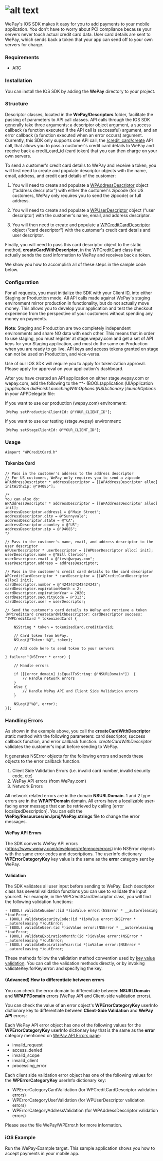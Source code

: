 ![alt text](https://static.wepay.com/img/logos/wepay.png "WePay")
===========================================================
WePay's IOS SDK makes it easy for you to add payments to your mobile application. You don't have to worry about PCI compliance because your servers never touch actual credit card data. User card details are sent to WePay, which sends back a token that your app can send off to your own servers for charge. 

### Requirements
- ARC

### Installation
You can install the IOS SDK by adding the **WePay** directory to your project. 

### Structure

Descriptor classes, located in the **WePay/Descriptors** folder, facilitate the passing of parameters to API call classes. API calls through the IOS SDK generally take three arguments: a descriptor object argument, a success callback (a function executed if the API call is successful) argument, and an error callback (a function executed when an error occurs) argument. Currently, this SDK only supports one API call, the [/credit_card/create](https://www.wepay.com/developer/reference/credit_card#create "Credit Card Create API call") API call, that allows you to pass a customer's credit card details to WePay and receive back a credit_card_id (card token) that you can then charge on your own servers.

To send a customer's credit card details to WePay and receive a token, you will first need to create and populate descriptor objects with the name, email, address, and credit card details of the customer:

1) You will need to create and populate a [WPAddressDescriptor](https://github.com/wepay/wepay-ios/blob/master/WePay/Descriptors/WPAddressDescriptor.m "WPAddressDescriptor") object (“address descriptor”) with either the customer's zipcode (for US customers, WePay only requires you to send the zipcode) or full address. 

2) You will need to create and populate a [WPUserDescriptor](https://github.com/wepay/wepay-ios/blob/master/WePay/Descriptors/WPUserDescriptor.m "WPUserDescriptor") object (“user descriptor) with the customer's name, email, and address descriptor. 

3) You will then need to create and populate a [WPCreditCardDescriptor](https://github.com/wepay/wepay-ios/blob/master/WePay/Descriptors/WPCreditCardDescriptor.m "WPCreditCardDescriptor") object (“card descriptor”) with the customer's credit card details and user descriptor. 

Finally, you will need to pass this card descriptor object to the static method, **createCardWithDescriptor**, in the WPCreditCard class that actually sends the card information to WePay and receives back a token. 

We show you how to accomplish all of these steps in the sample code below.


### Configuration

For all requests, you must initialize the SDK with your Client ID, into either Staging or Production mode. All API calls made against WePay's staging environment mirror production in functionality, but do not actually move money. This allows you to develop your application and test the checkout experience from the perspective of your customers without spending any money on payments. 

**Note:** Staging and Production are two completely independent environments and share NO data with each other. This means that in order to use staging, you must register at stage.wepay.com and get a set of API keys for your Staging application, and must do the same on Production when you are ready to go live. API keys and access tokens granted on stage can not be used on Production, and vice-versa.

Use of our IOS SDK will require you to apply for tokenization approval. Please apply for approval on your application's dashboard.

After you have created an API application on either stage.wepay.com or wepay.com, add the following to the **- (BOOL)application:(UIApplication *)application didFinishLaunchingWithOptions:(NSDictionary *)launchOptions** in your APPDelegate file:

If you want to use our production (wepay.com) environment:

	[WePay setProductionClientId: @"YOUR_CLIENT_ID"];

If you want to use our testing (stage.wepay) environment:

	[WePay setStageClientId: @"YOUR_CLIENT_ID"]; 


### Usage

	#import "WPCreditCard.h"


#### Tokenize Card

	// Pass in the customer's address to the address descriptor
	// For US customers, WePay only requires you to send a zipcode
	WPAddressDescriptor * addressDescriptor = [[WPAddressDescriptor alloc] initWithZip: @"94085"];

	/* 
	You can also do:
	WPAddressDescriptor * addressDescriptor = [[WPAddressDescriptor alloc] init];
	addressDescriptor.address1 = @"Main Street";
	addressDescriptor.city = @"Sunnyvale";
	addressDescriptor.state = @"CA";
	addressDescriptor.country = @"US";
	addressDescriptor.zip = @"94085";
	*/

	// Pass in the customer's name, email, and address descriptor to the user descriptor
	WPUserDescriptor * userDescriptor = [[WPUserDescriptor alloc] init];
	userDescriptor.name = @"Bill Clerico";
	userDescriptor.email = @"test@wepay.com";
	userDescriptor.address = addressDescriptor;

	// Pass in the customer's credit card details to the card descriptor
	WPCreditCardDescriptor * cardDescriptor = [[WPCreditCardDescriptor alloc] init];
	cardDescriptor.number = @"4242424242424242";
	cardDescriptor.expirationMonth = 2;
	cardDescriptor.expirationYear = 2020;
	cardDescriptor.securityCode = @"313";
	cardDescriptor.user = userDescriptor;

	// Send the customer's card details to WePay and retrieve a token
	[WPCreditCard createCardWithDescriptor: cardDescriptor success: ^(WPCreditCard * tokenizedCard) {
	    
	    NSString * token = tokenizedCard.creditCardId;

	    // Card token from WePay.
	    NSLog(@"Token: %@", token);
	  
	    // Add code here to send token to your servers
	    
	} failure:^(NSError * error) {
	    
	    // Handle errors

        if ([[error domain] isEqualToString: @"NSURLDomain"])  {
            // Handle network errors
        }
        else {
            // Handle WePay API and Client Side Validation errors
        }

	    NSLog(@"%@", error);    
	}];

### Handling Errors

As shown in the example above, you call the **createCardWithDescriptor** static method with the following parameters: card descriptor, success callback function, and error callback function. *createCardWithDescriptor* validates the customer's input before sending to WePay. 

It generates NSError objects for the following errors and sends these objects to the error callback function.

1. Client Side Validation Errors (i.e. invalid card number, invalid security code, etc)
2. WePay API errors (from WePay.com)
3. Network Errors

All network related errors are in the domain **NSURLDomain**. 1 and 2 type errors are in the **WPAPPDomain** domain. All errors have a localizable user-facing error message that can be retrieved by calling [error localizedDescription]. You can edit the **WePay/Resources/en.lproj/WePay.strings** file to change the error messages.

#### WePay API Errors

The SDK converts WePay API errors (https://www.wepay.com/developer/reference/errors) into NSError objects with the same error codes and descriptions. The userInfo dictionary **WPErrorCategoryKey** key value is the same as the **error** category sent by WePay.

#### Validation

The SDK validates all user input before sending to WePay. Each descriptor class has several validation functions you can use to validate the input yourself. For example, in the WPCreditCardDescriptor class, you will find the following validation functions:

	- (BOOL) validateNumber:(id *)ioValue error:(NSError * __autoreleasing *)outError;
	- (BOOL) validateSecurityCode:(id *)ioValue error:(NSError * __autoreleasing *)outError;
	- (BOOL) validateUser:(id *)ioValue error:(NSError * __autoreleasing *)outError;
	- (BOOL) validateExpirationMonth:(id *)ioValue error:(NSError * __autoreleasing *)outError;
	- (BOOL) validateExpirationYear:(id *)ioValue error:(NSError * __autoreleasing *)outError;

These methods follow the validation method convention used by [key value validation](https://developer.apple.com/library/mac/documentation/cocoa/conceptual/KeyValueCoding/Articles/Validation.html "Key Value Validation"). You can call the validation methods directly, or by invoking validateKey:forKey:error: and specifying the key. 

#### (Advanced) How to differentiate between errors

You can check the error domain to differentiate between **NSURLDomain** and **WPAPPDomain** errors (WePay API and Client-side validation errors).

You can check the value of an error object's **WPErrorCategoryKey** userInfo dictionary key to differentiate between **Client-Side Validation** and **WePay API** errors:

Each WePay API error object has one of the following values for the **WPErrorCategoryKey** userInfo dictionary key that is the same as the **error** category mentioned on [WePay API Errors page](https://www.wepay.com/developer/reference/errors "WePay API errors"):
- invalid_request
- access_denied
- invalid_scope
- invalid_client
- processing_error

Each client side validation error object has one of the following values for the **WPErrorCategoryKey** userInfo dictionary key:
- WPErrorCategoryCardValidation (for WPCreditCardDescriptor validation errors)
- WPErrorCategoryUserValidation (for WPUserDescriptor validation errors)
- WPErrorCategoryAddressValidation (for WPAddressDescriptor validation errors)

Please see the file WePay/WPError.h for more information.

### iOS Example
Run the WePay-Example target. This sample application shows you how to accept payments in your mobile app.
